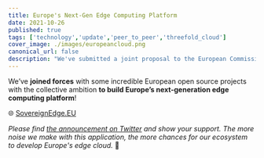 ```yaml
---
title: Europe's Next-Gen Edge Computing Platform
date: 2021-10-26
published: true
tags: ['technology','update','peer_to_peer','threefold_cloud']
cover_image: ./images/europeancloud.png
canonical_url: false
description: "We've submitted a joint proposal to the European Commission to build Europe's next-generation edge computing platform!"
---
```


We’ve **joined forces** with some incredible European open source projects with the collective ambition **to build Europe’s next-generation edge computing platform**!

🌐 [SovereignEdge.EU](https://sovereignedge.eu/MetaOS/)

*Please find [the announcement on Twitter](https://twitter.com/threefold_io/status/1452941932129312774) and show your support. The more noise we make with this application, the more chances for our ecosystem to develop Europe's edge cloud.* 🙏
